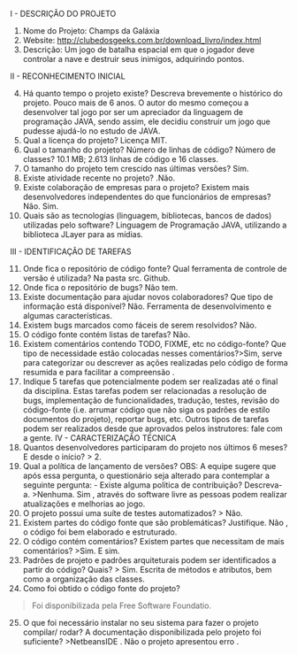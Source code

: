 I - DESCRIÇÃO DO PROJETO
  1. Nome do Projeto: Champs da Galáxia 
  2. Website: http://clubedosgeeks.com.br/download_livro/index.html
  3. Descrição: Um jogo de batalha espacial em que o jogador deve controlar a nave e destruir seus inimigos, adquirindo pontos.

II - RECONHECIMENTO INICIAL

  4. Há quanto tempo o projeto existe? Descreva brevemente o histórico do projeto.  Pouco mais de 6 anos. O autor do mesmo começou a desenvolver tal jogo por ser um apreciador da linguagem de programação JAVA, sendo assim, ele decidiu construir um jogo que pudesse ajudá-lo no estudo de JAVA.
  5. Qual a licença do projeto? Licença MIT.
  6. Qual o tamanho do projeto? Número de linhas de código? Número de classes? 10.1 MB; 2.613 linhas de código e 16 classes.
  7. O tamanho do projeto tem crescido nas últimas versões? Sim.
  8. Existe atividade recente no projeto? .Não.
  9. Existe colaboração de empresas para o projeto? Existem mais desenvolvedores independentes do que funcionários de empresas? Não. Sim.
  10. Quais são as tecnologias (linguagem, bibliotecas, bancos de dados) utilizadas pelo software? Linguagem de Programação JAVA, utilizando a biblioteca JLayer para as mídias.
  
III - IDENTIFICAÇÃO DE TAREFAS 

  11. Onde fica o repositório de código fonte? Qual ferramenta de controle de versão é utilizada? Na pasta src. Github.
  12. Onde fica o repositório de bugs? Não tem. 
  13. Existe documentação para ajudar novos colaboradores? Que tipo de informação está disponível? Não. Ferramenta de desenvolvimento e algumas características.
  14. Existem bugs marcados como fáceis de serem resolvidos? Não. 
  15. O código fonte contém listas de tarefas? Não.
  16.	Existem comentários contendo TODO, FIXME, etc no código-fonte? Que tipo de necessidade estão colocadas nesses comentários?>Sim, serve para categorizar ou descrever as ações realizadas pelo código de forma resumida e para facilitar a compreensão .
17.	Indique 5 tarefas que potencialmente podem ser realizadas até o final da disciplina. Estas tarefas podem ser relacionadas a resolução de bugs, implementação de funcionalidades, tradução, testes, revisão do código-fonte (i.e. arrumar código que não siga os padrões de estilo documentos do projeto), reportar bugs, etc. Outros tipos de tarefas podem ser realizados desde que aprovados pelos instrutores: fale com a gente.
IV - CARACTERIZAÇÃO TÉCNICA
18.	Quantos desenvolvedores participaram do projeto nos últimos 6 meses? E desde o início? > 2.
19.	Qual a política de lançamento de versões? OBS: A equipe sugere que após essa pergunta, o questionário seja alterado para contemplar a seguinte pergunta: - Existe alguma política de contribuição? Descreva-a. >Nenhuma. Sim , através do software livre as pessoas podem realizar atualizações e melhorias ao jogo.
20.	O projeto possui uma suíte de testes automatizados? > Não.
21.	Existem partes do código fonte que são problemáticas? Justifique. Não , o código foi bem elaborado e estruturado.
22.	O código contém comentários? Existem partes que necessitam de mais comentários? >Sim. E sim.
23.	Padrões de projeto e padrões arquiteturais podem ser identificados a partir do código? Quais? > Sim. Escrita de métodos e atributos, bem como a organização das classes.
24.	Como foi obtido o código fonte do projeto?
>Foi  disponibilizada pela Free Software Foundatio.
25.	O que foi necessário instalar no seu sistema para fazer o projeto compilar/ rodar? A documentação disponibilizada pelo projeto foi suficiente? >NetbeansIDE . Não o projeto apresentou erro .

  
